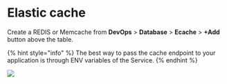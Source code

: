 # Elastic cache

Create a REDIS or Memcache from **DevOps** > **Database** > **Ecache** > **+Add** button above the table.

{% hint style="info" %}
The best way to pass the cache endpoint to your application is through ENV variables of the Service.
{% endhint %}

![](https://duplocloud.com/wp-content/uploads/2021/11/createecache.png)

